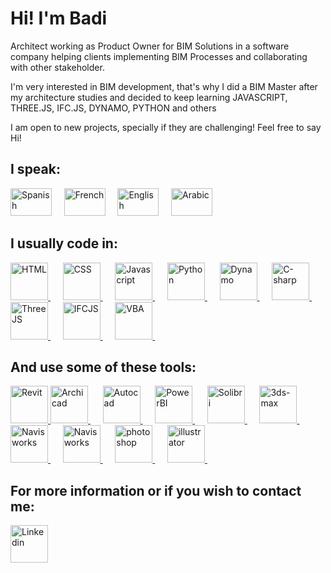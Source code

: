 <h1>Hi! I'm Badi</h1>
<p>Architect working as Product Owner for BIM Solutions in a software company helping clients implementing BIM Processes and collaborating with other stakeholder.</p>
<p>I'm very interested in BIM development, that's why I did a BIM Master after my architecture studies and decided to keep learning JAVASCRIPT, THREE.JS, IFC.JS, DYNAMO, PYTHON and others</p>
<p>I am open to new projects, specially if they are challenging! Feel free to say Hi!</p>
<h2>I speak:</h2>
<div>
    <a src="">
        <img src="https://jerher.com/img/spain.png" alt="Spanish" width="66px" height="44px">&nbsp;&nbsp;&nbsp;&nbsp;
        <img src="https://jerher.com/img/france.png" alt="French" width="66px" height="44px">&nbsp;&nbsp;&nbsp;&nbsp;
        <img src="https://upload.wikimedia.org/wikipedia/commons/thumb/f/f2/Flag_of_Great_Britain_%281707%E2%80%931800%29.svg/1920px-Flag_of_Great_Britain_%281707%E2%80%931800%29.svg.png" alt="English" width="66px" height="44px">&nbsp;&nbsp;&nbsp;&nbsp;
        <img src="https://upload.wikimedia.org/wikipedia/commons/thumb/0/0e/Flag_of_the_Arabic_language.svg/1200px-Flag_of_the_Arabic_language.svg.png" alt="Arabic" width="66px" height="44px">
</div>
<div>
    <h2>I usually code in:</h2>
    <a href="https://en.wikipedia.org/wiki/HTML">
        <img src="https://cdn-icons-png.flaticon.com/512/919/919827.png" alt="HTML" width="60px" height="60px">
    </a>
    &nbsp;&nbsp;&nbsp;&nbsp;
    <a href="https://en.wikipedia.org/wiki/CSS">
        <img src="https://encrypted-tbn0.gstatic.com/images?q=tbn:ANd9GcQkGP3kUwxlwRfJLc-phNvbDD6EZDnrn65D_zcjIYjjJ4pkLi8-OomyP0Qy96y8jjcAuWo&usqp=CAU" alt="CSS" width="60px" height="60px">
    </a>
    &nbsp;&nbsp;&nbsp;&nbsp;
    <a href="https://en.wikipedia.org/wiki/JavaScript">
        <img src="https://upload.wikimedia.org/wikipedia/commons/thumb/6/6a/JavaScript-logo.png/600px-JavaScript-logo.png" alt="Javascript" width="60px" height="60px">
    </a>
    &nbsp;&nbsp;&nbsp;&nbsp;
    <a href="https://en.wikipedia.org/wiki/Python_(programming_language)">
        <img src="https://www.pngmart.com/files/7/Python-PNG-File.png" alt="Python" width="60px" height="60px">
    </a>
    &nbsp;&nbsp;&nbsp;&nbsp;
    <a href="https://dynamobim.org/">
        <img src="https://dynamobim.org/wp-content/themes/dynamo/img/icon.png" alt="Dynamo" width="60px" height="60px">
    </a>
    &nbsp;&nbsp;&nbsp;&nbsp;
    <a href="https://en.wikipedia.org/wiki/C_Sharp_(programming_language)">
        <img src="https://upload.wikimedia.org/wikipedia/commons/thumb/0/0d/C_Sharp_wordmark.svg/1280px-C_Sharp_wordmark.svg.png" alt="C-sharp" width="60px" height="60px">
    </a>
    &nbsp;&nbsp;&nbsp;&nbsp;
    <a href="https://en.wikipedia.org/wiki/Three.js">
        <img src="https://upload.wikimedia.org/wikipedia/commons/3/3f/Three.js_Icon.svg" alt="ThreeJS" width="60px" height="60px">
    </a>
    &nbsp;&nbsp;&nbsp;&nbsp;
    <a href="https://ifcjs.github.io/info/docs/Introduction">
        <img src="https://avatars.githubusercontent.com/u/85238223?s=280&v=4" alt="IFCJS" width="60px" height="60px">
    </a>
    &nbsp;&nbsp;&nbsp;&nbsp;
    <a href="https://en.wikipedia.org/wiki/Visual_Basic_for_Applications">
        <img src="https://styles.redditmedia.com/t5_2rnlw/styles/communityIcon_z3kwah4z27c71.png" alt="VBA" width="60px" height="60px">
    </a>
    &nbsp;&nbsp;&nbsp;&nbsp;
</div>
<div>
    <h2>And use some of these tools:</h2>
    <a href="https://www.autodesk.com/products/revit/overview?term=1-YEAR&tab=subscription&plc=RVT">
        <img src="https://i.pinimg.com/originals/43/82/97/4382976b116a3472b77f84b28bd28a76.png" alt="Revit" width="60px" height="60px">
    </a>
    <a href="https://graphisoft.com/solutions/archicad">
        <img src="https://cad.kz/upload/iblock/935/935c8a9ad44b2afc54ecda3a66c30344.png" alt="Archicad" width="60px" height="60px">
    </a>
    &nbsp;&nbsp;&nbsp;&nbsp;
    <a href="https://en.wikipedia.org/wiki/AutoCAD">
        <img src="https://seeklogo.com/images/A/autocad-logo-C9817CB828-seeklogo.com.png" alt="Autocad" width="60px" height="60px">
    </a>
    &nbsp;&nbsp;&nbsp;&nbsp;
    <a href="https://en.wikipedia.org/wiki/Microsoft_Power_BI">
        <img src="https://www.gabo.de/wp-content/uploads/2021/09/Power_BI_256x256.png" alt="PowerBI" width="60px" height="60px">
    </a>
    &nbsp;&nbsp;&nbsp;&nbsp;
    <a href="https://www.solibri.com/?utm_source=adwords&utm_campaign=SEM+-+Solibri+brand+term&utm_medium=ppc&utm_term=solibri&hsa_ver=3&hsa_grp=113092111805&hsa_acc=5457118427&hsa_ad=485000191638&hsa_src=g&hsa_tgt=kwd-298873150508&hsa_kw=solibri&hsa_cam=11804515865&hsa_mt=e&hsa_net=adwords&gclid=CjwKCAjwh-CVBhB8EiwAjFEPGWwKIJOE2jiK7VqW6MySu3IuCx_6FKqYdD5IV4wEhQNELWT_QlaIjxoC46MQAvD_BwE">
        <img src="https://evolve-consultancy.com/wp-content/uploads/2020/03/solibri_product_icon_2019-e1585325757592.png" alt="Solibri" width="60px" height="60px">
    </a>
    &nbsp;&nbsp;&nbsp;&nbsp;
    <a href="https://www.autodesk.com/products/3ds-max/overview">
        <img src="https://gdm-catalog-fmapi-prod.imgix.net/ProductLogo/f7851e70-7169-4bff-9099-690e344f58c5.png" alt="3ds-max" width="60px" height="60px">
    </a>
    &nbsp;&nbsp;&nbsp;&nbsp;
    <a href="https://www.autodesk.co.uk/products/navisworks/overview?term=1-YEAR&tab=subscription&plc=NAVSIM">
        <img src="https://icons.iconarchive.com/icons/dakirby309/simply-styled/256/Autodesk-Navisworks-icon.png" alt="Navisworks" width="60px" height="60px">
    </a>
    &nbsp;&nbsp;&nbsp;&nbsp;
    <a href="https://www.adobe.com/products/indesign.html">
        <img src="https://upload.wikimedia.org/wikipedia/commons/thumb/4/48/Adobe_InDesign_CC_icon.svg/1200px-Adobe_InDesign_CC_icon.svg.png" alt="Navisworks" width="60px" height="60px">
    </a>
    &nbsp;&nbsp;&nbsp;&nbsp;
    <a href="https://www.adobe.com/products/photoshop.html">
        <img src="https://www.adobe.com/content/dam/acom/one-console/icons_rebrand/ps_appicon.svg" alt="photoshop" width="60px" height="60px">
    </a>
    &nbsp;&nbsp;&nbsp;&nbsp;
    <a href="https://www.adobe.com/products/illustrator.html">
        <img src="https://www.adobe.com/content/dam/shared/images/product-icons/svg/illustrator.svg" alt="illustrator" width="60px" height="60px">
    </a>
    &nbsp;&nbsp;&nbsp;&nbsp;
</div>
<div>
    <h2>For more information or if you wish to contact me:</h2>
    <a href="https://www.linkedin.com/in/ouahbi/">
        <img src="https://upload.wikimedia.org/wikipedia/commons/thumb/c/ca/LinkedIn_logo_initials.png/640px-LinkedIn_logo_initials.png" alt="Linkedin" width="60px" height="60px">
    </a>
</div>
